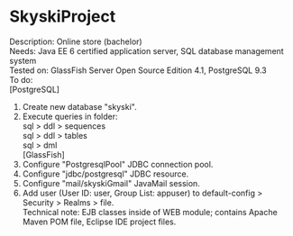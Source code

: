 SkyskiProject
=============

Description: Online store (bachelor)  
Needs: Java EE 6 certified application server, SQL database management system  
Tested on: GlassFish Server Open Source Edition 4.1, PostgreSQL 9.3  
To do:  
[PostgreSQL]  
1.  Create new database "skyski".  
2.  Execute queries in folder:  
sql > ddl > sequences  
sql > ddl > tables  
sql > dml  
[GlassFish]  
3.  Configure "PostgresqlPool" JDBC connection pool.  
4.  Configure "jdbc/postgresql" JDBC resource.  
5.  Configure "mail/skyskiGmail" JavaMail session.  
6.  Add user (User ID: user, Group List: appuser) to default-config > Security > Realms > file.  
Technical note: EJB classes inside of WEB module; contains Apache Maven POM file, Eclipse IDE project files.  
